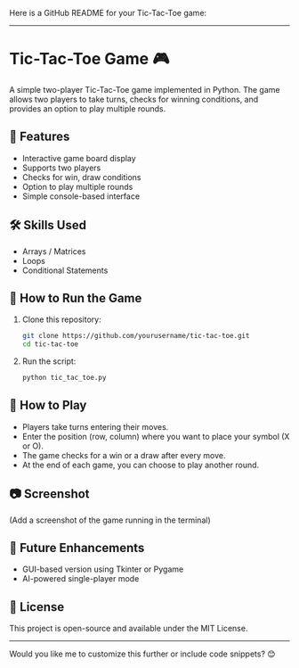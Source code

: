 Here is a GitHub README for your Tic-Tac-Toe game:  

---

# Tic-Tac-Toe Game 🎮

A simple two-player Tic-Tac-Toe game implemented in Python. The game allows two players to take turns, checks for winning conditions, and provides an option to play multiple rounds.

## 📌 Features
- Interactive game board display
- Supports two players
- Checks for win, draw conditions
- Option to play multiple rounds
- Simple console-based interface

## 🛠 Skills Used
- Arrays / Matrices
- Loops
- Conditional Statements

## 🚀 How to Run the Game
1. Clone this repository:
   ```sh
   git clone https://github.com/yourusername/tic-tac-toe.git
   cd tic-tac-toe
   ```
2. Run the script:
   ```sh
   python tic_tac_toe.py
   ```

## 📝 How to Play
- Players take turns entering their moves.
- Enter the position (row, column) where you want to place your symbol (X or O).
- The game checks for a win or a draw after every move.
- At the end of each game, you can choose to play another round.

## 📷 Screenshot
(Add a screenshot of the game running in the terminal)

## 📌 Future Enhancements
- GUI-based version using Tkinter or Pygame
- AI-powered single-player mode

## 📜 License
This project is open-source and available under the MIT License.

---

Would you like me to customize this further or include code snippets? 😊
